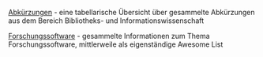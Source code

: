 [Abkürzungen](Abkuerzungen) - eine tabellarische Übersicht über gesammelte Abkürzungen aus dem Bereich Bibliotheks- und Informationswissenschaft

[Forschungssoftware](https://github.com/geyslein/awesome-rse) - gesammelte Informationen zum Thema Forschungssoftware, mittlerweile als eigenständige Awesome List
